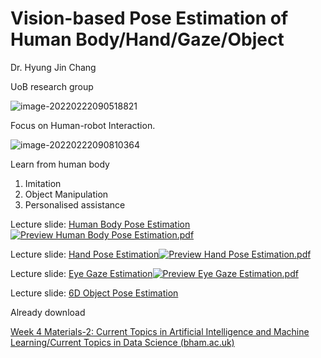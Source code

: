 # Vision-based Pose Estimation of  Human Body/Hand/Gaze/Object

Dr. Hyung Jin Chang

UoB research group

![image-20220222090518821](https://chqwer2.github.io/img/Typora/image-20220222090518821.png)

 Focus on Human-robot Interaction.

![image-20220222090810364](https://chqwer2.github.io/img/Typora/image-20220222090810364.png)

Learn from human body

1. Imitation
2. Object Manipulation
3. Personalised assistance

Lecture slide: [Human Body Pose Estimation](https://canvas.bham.ac.uk/courses/56324/files/12463670?wrap=1)[![Preview Human Body Pose Estimation.pdf](https://s3.amazonaws.com/SSL_Assets/bham/images/preview.png)](javascript:uobShowPreviewDocument(1))

Lecture slide: [Hand Pose Estimation](https://canvas.bham.ac.uk/courses/56324/files/12463671?wrap=1)[![Preview Hand Pose Estimation.pdf](https://s3.amazonaws.com/SSL_Assets/bham/images/preview.png)](javascript:uobShowPreviewDocument(2))

Lecture slide: [Eye Gaze Estimation](https://canvas.bham.ac.uk/courses/56324/files/12463668?wrap=1)[![Preview Eye Gaze Estimation.pdf](https://s3.amazonaws.com/SSL_Assets/bham/images/preview.png)](javascript:uobShowPreviewDocument(3))

Lecture slide: [6D Object Pose Estimation](https://canvas.bham.ac.uk/courses/56324/files/12463669?wrap=1)

Already download

[Week 4 Materials-2: Current Topics in Artificial Intelligence and Machine Learning/Current Topics in Data Science (bham.ac.uk)](https://canvas.bham.ac.uk/courses/56324/pages/week-4-materials-2?module_item_id=2469178)